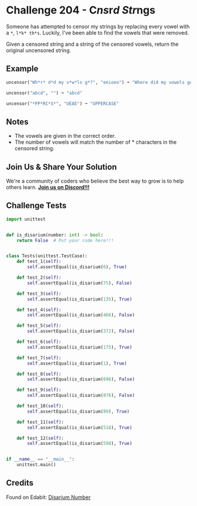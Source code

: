 # Challenge 204 - C*ns*r*d Str*ngs

Someone has attempted to censor my strings by replacing every vowel with a `*`, `l*k* th*s`. Luckily, I've been able to find the vowels that were removed.

Given a censored string and a string of the censored vowels, return the original uncensored string.

## Example
```python
uncensor("Wh*r* d*d my v*w*ls g*?", "eeioeo") ➞ "Where did my vowels go?"

uncensor("abcd", "") ➞ "abcd"

uncensor("*PP*RC*S*", "UEAE") ➞ "UPPERCASE"
```
## Notes

- The vowels are given in the correct order.
- The number of vowels will match the number of * characters in the censored string.

## Join Us & Share Your Solution

We're a community of coders who believe the best way to grow is to help others learn. **[Join us on Discord!!!](https://discord.gg/sfHykntuGy)**

## Challenge Tests
```python
import unittest


def is_disarium(number: int) -> bool:
    return False  # Put your code here!!!


class Tests(unittest.TestCase):
    def test_1(self):
        self.assertEqual(is_disarium(6), True)

    def test_2(self):
        self.assertEqual(is_disarium(75), False)

    def test_3(self):
        self.assertEqual(is_disarium(135), True)

    def test_4(self):
        self.assertEqual(is_disarium(466), False)

    def test_5(self):
        self.assertEqual(is_disarium(372), False)

    def test_6(self):
        self.assertEqual(is_disarium(175), True)

    def test_7(self):
        self.assertEqual(is_disarium(1), True)

    def test_8(self):
        self.assertEqual(is_disarium(696), False)

    def test_9(self):
        self.assertEqual(is_disarium(876), False)

    def test_10(self):
        self.assertEqual(is_disarium(89), True)

    def test_11(self):
        self.assertEqual(is_disarium(518), True)

    def test_12(self):
        self.assertEqual(is_disarium(598), True)


if __name__ == "__main__":
    unittest.main()
```
## Credits

Found on Edabit: [Disarium Number](https://edabit.com/challenge/yvJbdkmKHvCNtcZy9)
